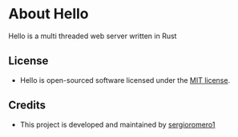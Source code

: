 # About Hello

Hello is a multi threaded web server written in Rust

## License

* Hello is open-sourced software licensed under the [MIT license](https://opensource.org/licenses/MIT).

## Credits

* This project is developed and maintained by [sergioromero1](https://github.com/sergioromero1)
